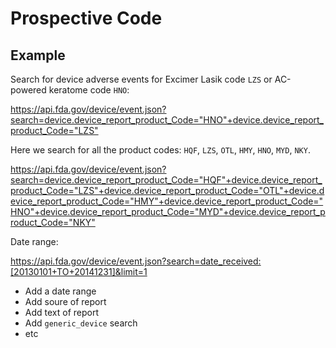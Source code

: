 # Prospective Code

## Example 

Search for device adverse events for Excimer Lasik code `LZS` or AC-powered keratome code `HNO`:

<https://api.fda.gov/device/event.json?search=device.device_report_product_Code="HNO"+device.device_report_product_Code="LZS">

Here we search for all the product codes: `HQF`, `LZS`, `OTL`, `HMY`, `HNO`, `MYD`, `NKY`.

<https://api.fda.gov/device/event.json?search=device.device_report_product_Code="HQF"+device.device_report_product_Code="LZS"+device.device_report_product_Code="OTL"+device.device_report_product_Code="HMY"+device.device_report_product_Code="HNO"+device.device_report_product_Code="MYD"+device.device_report_product_Code="NKY">

Date range:

<https://api.fda.gov/device/event.json?search=date_received:[20130101+TO+20141231]&limit=1>

- Add a date range
- Add soure of report
- Add text of report
- Add `generic_device` search
- etc
